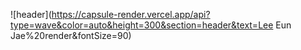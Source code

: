![header](https://capsule-render.vercel.app/api?type=wave&color=auto&height=300&section=header&text=Lee Eun Jae%20render&fontSize=90)
